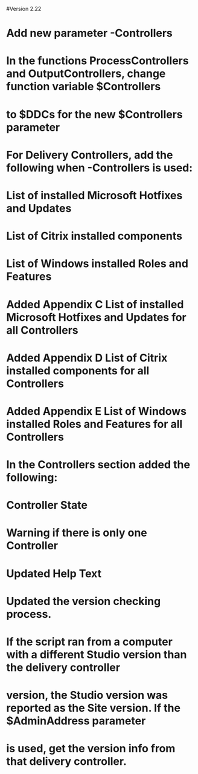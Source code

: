 #Version 2.22
#	Add new parameter -Controllers
#	In the functions ProcessControllers and OutputControllers, change function variable $Controllers 
#		to $DDCs for the new $Controllers parameter
#	For Delivery Controllers, add the following when -Controllers is used:
#		List of installed Microsoft Hotfixes and Updates
#		List of Citrix installed components
#		List of Windows installed Roles and Features
#		Added Appendix C List of installed Microsoft Hotfixes and Updates for all Controllers
#		Added Appendix D List of Citrix installed components for all Controllers
#		Added Appendix E List of Windows installed Roles and Features for all Controllers
#	In the Controllers section added the following:
#		Controller State
#		Warning if there is only one Controller
#	Updated Help Text
#	Updated the version checking process.
#		If the script ran from a computer with a different Studio version than the delivery controller 
#		version, the Studio version was reported as the Site version. If the $AdminAddress parameter 
#		is used, get the version info from that delivery controller.